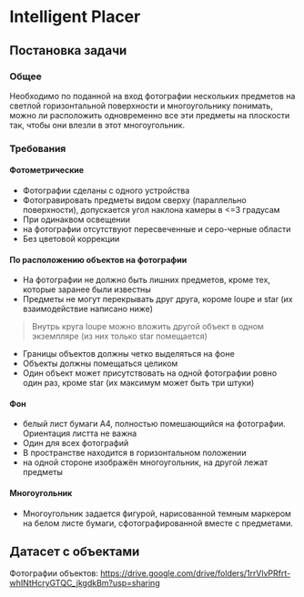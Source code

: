 # Intelligent Placer

## Постановка задачи
### Общее
Необходимо по поданной на вход фотографии нескольких предметов на светлой горизонтальной поверхности и многоугольнику понимать, можно ли расположить одновременно все эти предметы на плоскости так, чтобы они влезли в этот многоугольник. 

### Требования 
#### Фотометрические
- Фотографии сделаны с одного устройства
- Фотогравировать предметы видом сверху (параллельно поверхности), допускается угол наклона камеры в <=3 градусам
- При одинаквом освещении
- на фотографии отсутствуют пересвеченные и серо-черные области
- Без цветовой коррекции

#### По расположению объектов на фотографии
- На фотографии не должно быть лишних предметов, кроме тех, которые заранее были известны
- Предметы не могут перекрывать друг друга, короме loupe и star (их взаимодействие написано ниже)
> Внутрь круга loupe можно вложить другой объект в одном экземпляре (из них только star помещается)
- Границы объектов должны четко выделяться на фоне 
- Объекты должны помещаться целиком
- Один объект может присутствовать на  одной фотографии ровно один раз, кроме star (их максимум может быть три штуки)

#### Фон
- белый лист бумаги А4, полностью помешающийся на фотографии. Ориентация листта не важна
- Один для всех фотографий
- В пространстве находится в горизонтальном положении
- на одной стороне изображён многоугольник, на другой лежат предметы

#### Многоугольник
- Многоугольник задается фигурой, нарисованной темным маркером на белом листе бумаги, сфотографированной вместе с предметами.

## Датасет с объектами
Фотографии объектов: https://drive.google.com/drive/folders/1rrVlvPRfrt-whINtHcryGTQC_jkgdkBm?usp=sharing
